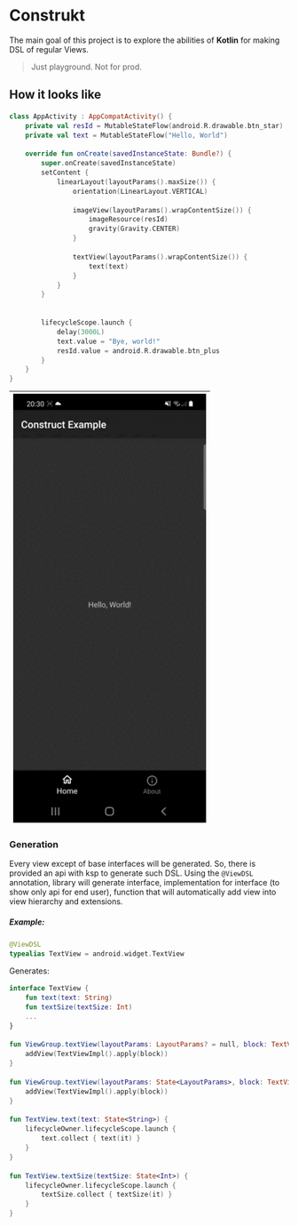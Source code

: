 # Construkt

The main goal of this project is to explore the abilities of **Kotlin** for making DSL of regular Views.
> Just playground. Not for prod.

## How it looks like

```kotlin
class AppActivity : AppCompatActivity() {
    private val resId = MutableStateFlow(android.R.drawable.btn_star)
    private val text = MutableStateFlow("Hello, World")

    override fun onCreate(savedInstanceState: Bundle?) {
        super.onCreate(savedInstanceState)
        setContent {
            linearLayout(layoutParams().maxSize()) {
                orientation(LinearLayout.VERTICAL)

                imageView(layoutParams().wrapContentSize()) {
                    imageResource(resId)
                    gravity(Gravity.CENTER)
                }

                textView(layoutParams().wrapContentSize()) {
                    text(text)
                }
            }
        }


        lifecycleScope.launch {
            delay(3000L)
            text.value = "Bye, world!"
            resId.value = android.R.drawable.btn_plus
        }
    }
}
```

| ![Example](assets/videos/example.gif) |
|---------------------------------------|

### Generation

Every view except of base interfaces will be generated. So, there is provided an api with ksp to generate such DSL.
Using the `@ViewDSL` annotation, library will generate interface, implementation for interface (to show only api for end
user), function that will automatically add view into view hierarchy and extensions.

##### Example:

```kotlin
@ViewDSL
typealias TextView = android.widget.TextView
```

Generates:

```kotlin
interface TextView {
    fun text(text: String)
    fun textSize(textSize: Int)
    ...
}

fun ViewGroup.textView(layoutParams: LayoutParams? = null, block: TextView.() -> Unit) {
    addView(TextViewImpl().apply(block))
}

fun ViewGroup.textView(layoutParams: State<LayoutParams>, block: TextView.() -> Unit) {
    addView(TextViewImpl().apply(block))
}

fun TextView.text(text: State<String>) {
    lifecycleOwner.lifecycleScope.launch {
        text.collect { text(it) }
    }
}

fun TextView.textSize(textSize: State<Int>) {
    lifecycleOwner.lifecycleScope.launch {
        textSize.collect { textSize(it) }
    }
}
```
